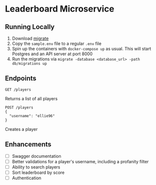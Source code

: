 # Leaderboard Microservice

## Running Locally

1. Download [migrate](https://github.com/golang-migrate/migrate)
2. Copy the `sample.env` file to a regular `.env` file
3. Spin up the containers with `docker-compose up` as usual. This will start Postgres and an API server at port 8000
4. Run the migrations via `migrate -database <database_url> -path db/migrations up`

## Endpoints

```
GET /players
```
Returns a list of all players

```
POST /players
{
  "username": "ellie96"
}
```
Creates a player

## Enhancements

- [ ] Swagger documentation
- [ ] Better validations for a player's username, including a profanity filter
- [ ] Ability to search players
- [ ] Sort leaderboard by score
- [ ] Authentication
